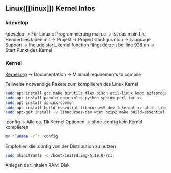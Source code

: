 ## Linux([[linux]]) Kernel Infos
### kdevelop
kdevelop -> Für Linux c Programmierung
main.c -> ist das main.file
Headerfiles laden mit -> Projekt -> Projekt Configuration -> Language Support -> Include
start_kernel function fängt derzeit bei line 928 an -> Start Punkt des Kernel

### Kernel
[Kernel.org](http://Kernel.org) -> Documentation -> Minimal requirements to compile

Teilweise notwendige Pakete zum kompilieren des Linux Kernel
```bash
sudo apt install gcc make binutils flex bison util-linux kmod e2fsprogs jfsutils reiserfsprogs xfsprogs squashfs-tools btrfs-progs pcmciautils quotatool nfs-common procps oprofile udev grub-common mce-dev iptables openssl libcrypto++-utils ppp bc
sudo apt install pahole cpio xmlto python-sphinx perl tar xz
sudo apt install sphinx-common
sudo apt install build-essential libncurses5-dev fakeroot xz-utils libelf-dev
sudo apt-get install -y libncurses-dev wget bzip2 make build-essential bc chrpath gawk texinfo libsdl1.2-dev whiptail diffstat cpio libssl-dev flex
```
.config -> Alle ca. 11k Kernel Optionen -> ohne .config kein Kernel komplieren
```bash
mv *`uname -r`* .config
```
Empfohlen die .config von der Distribution zu nutzen
```bash
sudo mkinitramfs -o /boot/initrd.img-5.19.0-rc1
```
Anlegen der initalen RAM-Disk